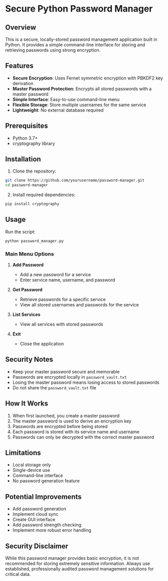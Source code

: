 # Secure Python Password Manager

## Overview

This is a secure, locally-stored password management application built in Python. It provides a simple command-line interface for storing and retrieving passwords using strong encryption.

## Features

- **Secure Encryption**: Uses Fernet symmetric encryption with PBKDF2 key derivation
- **Master Password Protection**: Encrypts all stored passwords with a master password
- **Simple Interface**: Easy-to-use command-line menu
- **Flexible Storage**: Store multiple usernames for the same service
- **Lightweight**: No external database required

## Prerequisites

- Python 3.7+
- cryptography library

## Installation

1. Clone the repository:
```bash
git clone https://github.com/yourusername/password-manager.git
cd password-manager
```

2. Install required dependencies:
```bash
pip install cryptography
```

## Usage

Run the script:
```bash
python password_manager.py
```

### Main Menu Options

1. **Add Password**
   - Add a new password for a service
   - Enter service name, username, and password

2. **Get Password**
   - Retrieve passwords for a specific service
   - View all stored usernames and passwords for the service

3. **List Services**
   - View all services with stored passwords

4. **Exit**
   - Close the application

## Security Notes

- Keep your master password secure and memorable
- Passwords are encrypted locally in `password_vault.txt`
- Losing the master password means losing access to stored passwords
- Do not share the `password_vault.txt` file

## How It Works

1. When first launched, you create a master password
2. The master password is used to derive an encryption key
3. Passwords are encrypted before being stored
4. Each password is stored with its service name and username
5. Passwords can only be decrypted with the correct master password

## Limitations

- Local storage only
- Single-device use
- Command-line interface
- No password generation feature

## Potential Improvements

- Add password generation
- Implement cloud sync
- Create GUI interface
- Add password strength checking
- Implement more robust error handling

## Security Disclaimer

While this password manager provides basic encryption, it is not recommended for storing extremely sensitive information. Always use established, professionally audited password management solutions for critical data.

